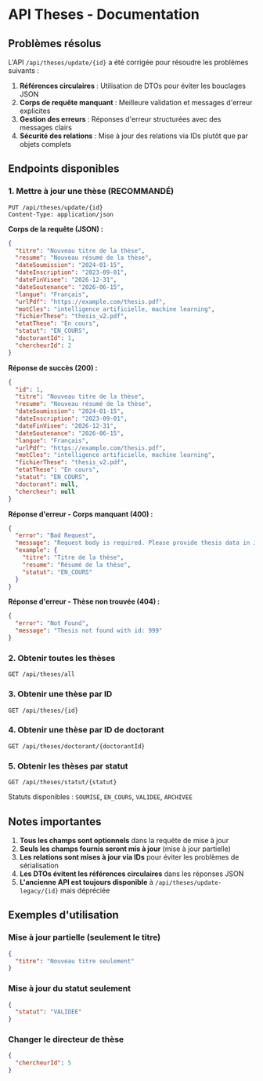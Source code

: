 # API Theses - Documentation

## Problèmes résolus

L'API `/api/theses/update/{id}` a été corrigée pour résoudre les problèmes suivants :

1. **Références circulaires** : Utilisation de DTOs pour éviter les bouclages JSON
2. **Corps de requête manquant** : Meilleure validation et messages d'erreur explicites
3. **Gestion des erreurs** : Réponses d'erreur structurées avec des messages clairs
4. **Sécurité des relations** : Mise à jour des relations via IDs plutôt que par objets complets

## Endpoints disponibles

### 1. Mettre à jour une thèse (RECOMMANDÉ)
```
PUT /api/theses/update/{id}
Content-Type: application/json
```

**Corps de la requête (JSON) :**
```json
{
  "titre": "Nouveau titre de la thèse",
  "resume": "Nouveau résumé de la thèse",
  "dateSoumission": "2024-01-15",
  "dateInscription": "2023-09-01",
  "dateFinVisee": "2026-12-31",
  "dateSoutenance": "2026-06-15",
  "langue": "Français",
  "urlPdf": "https://example.com/thesis.pdf",
  "motCles": "intelligence artificielle, machine learning",
  "fichierThese": "thesis_v2.pdf",
  "etatThese": "En cours",
  "statut": "EN_COURS",
  "doctorantId": 1,
  "chercheurId": 2
}
```

**Réponse de succès (200) :**
```json
{
  "id": 1,
  "titre": "Nouveau titre de la thèse",
  "resume": "Nouveau résumé de la thèse",
  "dateSoumission": "2024-01-15",
  "dateInscription": "2023-09-01",
  "dateFinVisee": "2026-12-31",
  "dateSoutenance": "2026-06-15",
  "langue": "Français",
  "urlPdf": "https://example.com/thesis.pdf",
  "motCles": "intelligence artificielle, machine learning",
  "fichierThese": "thesis_v2.pdf",
  "etatThese": "En cours",
  "statut": "EN_COURS",
  "doctorant": null,
  "chercheur": null
}
```

**Réponse d'erreur - Corps manquant (400) :**
```json
{
  "error": "Bad Request",
  "message": "Request body is required. Please provide thesis data in JSON format.",
  "example": {
    "titre": "Titre de la thèse",
    "resume": "Résumé de la thèse",
    "statut": "EN_COURS"
  }
}
```

**Réponse d'erreur - Thèse non trouvée (404) :**
```json
{
  "error": "Not Found",
  "message": "Thesis not found with id: 999"
}
```

### 2. Obtenir toutes les thèses
```
GET /api/theses/all
```

### 3. Obtenir une thèse par ID
```
GET /api/theses/{id}
```

### 4. Obtenir une thèse par ID de doctorant
```
GET /api/theses/doctorant/{doctorantId}
```

### 5. Obtenir les thèses par statut
```
GET /api/theses/statut/{statut}
```

Statuts disponibles : `SOUMISE`, `EN_COURS`, `VALIDEE`, `ARCHIVEE`

## Notes importantes

1. **Tous les champs sont optionnels** dans la requête de mise à jour
2. **Seuls les champs fournis seront mis à jour** (mise à jour partielle)
3. **Les relations sont mises à jour via IDs** pour éviter les problèmes de sérialisation
4. **Les DTOs évitent les références circulaires** dans les réponses JSON
5. **L'ancienne API est toujours disponible** à `/api/theses/update-legacy/{id}` mais dépréciée

## Exemples d'utilisation

### Mise à jour partielle (seulement le titre)
```json
{
  "titre": "Nouveau titre seulement"
}
```

### Mise à jour du statut seulement
```json
{
  "statut": "VALIDEE"
}
```

### Changer le directeur de thèse
```json
{
  "chercheurId": 5
}
```
